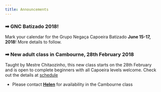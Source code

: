 ```yaml
---
title: Announcements
---
```


### ➡ GNC Batizado 2018!
Mark your calendar for the Grupo Negaça Capoeira Batizado **June 15-17, 2018**! More details to follow.

### ➡ New adult class in Cambourne, 28th February 2018
Taught by Mestre Chitaozinho, this new class starts on the 28th February and is open to complete beginners with all Capoeira levels welcome. Check out the details at [schedule](#classes)
* Please contact [**Helen**](mailto:capoeiracambs@gmail.com) for availability in the Cambourne class

<!--
### ➡ Easter Holidays 2018 CHILDREN
* Cambridge Capoeira club children:  Friday 30/03/2018 all classes on holiday [schedule](#classes)
* Saffron Walden Capoeira club children: Wednesday 4/04/2018 all classes on holiday [schedule](#classes)
* Please contact [**Manuela**](mailto:manuela.gnc@gmail.com) for place availability in the Cambridge and Saffron Walden kids clubs.
-->

<!--
### ➡ New 2018 Beginners series!
Get fit, make new friends and start an awesome hobby in 2018 with capoeira!  
New 10-week beginners series starting:
* February 1st, 2018 in Cambridge (Thursdays, 6:30-7:30pm). Full series for £50 or £6/class

Check out the detailed [schedule](#classes) of beginner classes and [**sign-up here**](/signup). Places are limited!
-->
<!--
### ➡ Easter Holidays 2018 CHILDREN
* Cambridge Capoeira club children:  Friday 30/03/2018 all classes on holiday [schedule](#classes)
* Saffron Walden Capoeira club children: Wednesday 4/04/2018 all classes on holiday [schedule](#classes)

* Please contact [**Manuela**](mailto:manuela.gnc@gmail.com) for place availability in the Cambridge and Saffron Walden kids clubs.
* Please contact [**Susannah**](mailto:enganosa.gnc@gmail.com) for place availability in the Stapleford kids clubs.
-->
